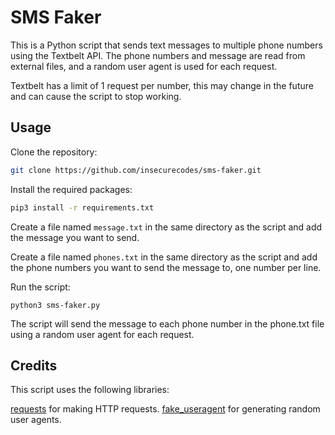 # SMS Faker
This is a Python script that sends text messages to multiple phone numbers using the Textbelt API. The phone numbers and message are read from external files, and a random user agent is used for each request.

Textbelt has a limit of 1 request per number, this may change in the future and can cause the script to stop working.

## Usage
Clone the repository:

```bash
git clone https://github.com/insecurecodes/sms-faker.git
```

Install the required packages:


```bash
pip3 install -r requirements.txt
```

Create a file named `message.txt` in the same directory as the script and add the message you want to send.

Create a file named `phones.txt` in the same directory as the script and add the phone numbers you want to send the message to, one number per line.

Run the script:

```
python3 sms-faker.py
```
The script will send the message to each phone number in the phone.txt file using a random user agent for each request.

## Credits
This script uses the following libraries:

[requests](https://pypi.org/project/requests/) for making HTTP requests.
[fake_useragent](https://pypi.org/project/fake-useragent/) for generating random user agents.
